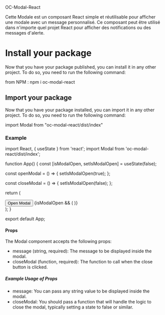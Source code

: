OC-Modal-React

Cette Modale est un composant React simple et réutilisable pour afficher une modale avec un message personnalisé. Ce composant peut être utilisé dans n'importe quel projet React pour afficher des notifications ou des messages d'alerte.

# Install your package

Now that you have your package published, you can install it in any other project.
To do so, you need to run the following command:

from NPM : npm i oc-modal-react

## Import your package

Now that you have your package installed, you can import it in any other project.
To do so, you need to run the following command:

import Modal from "oc-modal-react/dist/index"

### Example

import React, { useState } from 'react';
import Modal from 'oc-modal-react/dist/index';

function App() {
const [isModalOpen, setIsModalOpen] = useState(false);

const openModal = () => {
setIsModalOpen(true);
};

const closeModal = () => {
setIsModalOpen(false);
};

return (
<div className="App">
<button onClick={openModal}>Open Modal</button>
{isModalOpen && (
<Modal message="This is a custom message!" closeModal={closeModal} />
)}
</div>
);
}

export default App;

#### Props

The Modal component accepts the following props:

- message (string, required): The message to be displayed inside the modal.
- closeModal (function, required): The function to call when the close button is clicked.

##### Example Usage of Props

- message: You can pass any string value to be displayed inside the modal.
- closeModal: You should pass a function that will handle the logic to close the modal, typically setting a state to false or similar.
